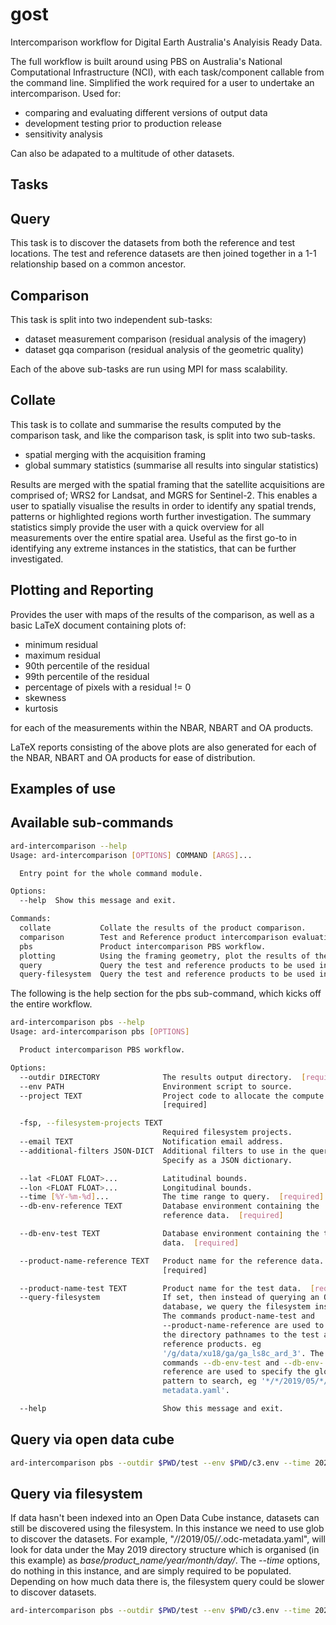 # gost

Intercomparison workflow for Digital Earth Australia's Analyisis Ready Data.

The full workflow is built around using PBS on Australia's National Computational Infrastructure (NCI), with each task/component callable from the command line.
Simplified the work required for a user to undertake an intercomparison.
Used for:

* comparing and evaluating different versions of output data
* development testing prior to production release
* sensitivity analysis

Can also be adapated to a multitude of other datasets.

## Tasks

Query
-----

This task is to discover the datasets from both the reference and test locations. The test and reference datasets are then joined together in a 1-1 relationship based on a common ancestor.

Comparison
----------

This task is split into two independent sub-tasks:

* dataset measurement comparison (residual analysis of the imagery)
* dataset gqa comparison (residual analysis of the geometric quality)

Each of the above sub-tasks are run using MPI for mass scalability.

Collate
-------

This task is to collate and summarise the results computed by the comparison task, and like the comparison task, is split into two sub-tasks.

* spatial merging with the acquisition framing
* global summary statistics (summarise all results into singular statistics)

Results are merged with the spatial framing that the satellite acquisitions are comprised of; WRS2 for Landsat, and MGRS for Sentinel-2. This enables a user to spatially visualise the results in order to identify any spatial trends, patterns or highlighted regions worth further investigation.
The summary statistics simply provide the user with a quick overview for all measurements over the entire spatial area. Useful as the first go-to in identifying any extreme instances in the statistics, that can be further investigated.

Plotting and Reporting
----------------------

Provides the user with maps of the results of the comparison, as well as a basic LaTeX document containing plots of:

* minimum residual
* maximum residual
* 90th percentile of the residual
* 99th percentile of the residual
* percentage of pixels with a residual != 0
* skewness
* kurtosis

for each of the measurements within the NBAR, NBART and OA products.

LaTeX reports consisting of the above plots are also generated for each of the NBAR, NBART and OA products for ease of distribution.


## Examples of use

Available sub-commands
----------------------

```bash
ard-intercomparison --help
Usage: ard-intercomparison [OPTIONS] COMMAND [ARGS]...

  Entry point for the whole command module.

Options:
  --help  Show this message and exit.

Commands:
  collate           Collate the results of the product comparison.
  comparison        Test and Reference product intercomparison evaluation.
  pbs               Product intercomparison PBS workflow.
  plotting          Using the framing geometry, plot the results of the...
  query             Query the test and reference products to be used in the...
  query-filesystem  Query the test and reference products to be used in the...
```

The following is the help section for the pbs sub-command, which kicks off the entire workflow.

```bash
ard-intercomparison pbs --help
Usage: ard-intercomparison pbs [OPTIONS]

  Product intercomparison PBS workflow.

Options:
  --outdir DIRECTORY              The results output directory.  [required]
  --env PATH                      Environment script to source.
  --project TEXT                  Project code to allocate the compute costs.
                                  [required]

  -fsp, --filesystem-projects TEXT
                                  Required filesystem projects.
  --email TEXT                    Notification email address.
  --additional-filters JSON-DICT  Additional filters to use in the query.
                                  Specify as a JSON dictionary.

  --lat <FLOAT FLOAT>...          Latitudinal bounds.
  --lon <FLOAT FLOAT>...          Longitudinal bounds.
  --time [%Y-%m-%d]...            The time range to query.  [required]
  --db-env-reference TEXT         Database environment containing the
                                  reference data.  [required]

  --db-env-test TEXT              Database environment containing the test
                                  data.  [required]

  --product-name-reference TEXT   Product name for the reference data.
                                  [required]

  --product-name-test TEXT        Product name for the test data.  [required]
  --query-filesystem              If set, then instead of querying an ODC
                                  database, we query the filesystem instead.
                                  The commands product-name-test and
                                  --product-name-reference are used to specify
                                  the directory pathnames to the test and
                                  reference products. eg
                                  '/g/data/xu18/ga/ga_ls8c_ard_3'. The
                                  commands --db-env-test and --db-env-
                                  reference are used to specify the glob
                                  pattern to search, eg '*/*/2019/05/*/*.odc-
                                  metadata.yaml'.

  --help                          Show this message and exit.
```

Query via open data cube
------------------------

```bash
ard-intercomparison pbs --outdir $PWD/test --env $PWD/c3.env --time 2020-5-1 2020-5-2 --db-env-reference prod-db --db-env-test sample-db--product-name-reference ga_ls8c_ard_3 --product-name-test ga_ls8c_ard_3 --project u46
```

Query via filesystem
--------------------

If data hasn't been indexed into an Open Data Cube instance, datasets can still be discovered using the filesystem.
In this instance we need to use glob to discover the datasets. For example, "*/*/2019/05/*/*.odc-metadata.yaml", will look for data under the May 2019 directory structure which is organised (in this example) as *base/product_name/year/month/day/<data>*.
The *--time* options, do nothing in this instance, and are simply required to be populated.
Depending on how much data there is, the filesystem query could be slower to discover datasets.

```bash
ard-intercomparison pbs --outdir $PWD/test --env $PWD/c3.env --time 2020-5-1 2020-5-2 --db-env-reference "*/*/2019/05/*/*.odc-metadata.yaml" --db-env-test "*/*/2019/05/*/*.odc-metadata.yaml" --product-name-reference /g/data/xu18/ga/ga_ls8c_ard_3/ --product-name-test $PWD/pkgdir/ga_ls8c_ard_3/ --query-filesystem --project u46
```
